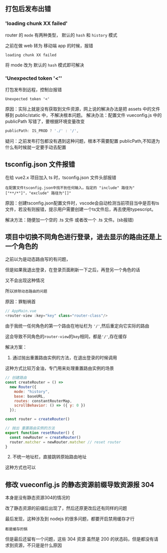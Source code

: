 ## 打包后发布出错
### 'loading chunk XX failed'
router 的 `mode` 有两种类型， 默认的 `hash` 和 `history` 模式

之前在做 web 转为 移动端 app 的时候，报错
```
loading chunk XX failed
```
将 mode 改为 默认的 `hash` 模式即可解决

### 'Unexpected token '<''
打包发布到远程，控制台报错
```
Unexpected token '<'
```
原因：实际上就是没有获取到文件资源，网上说的解决办法是把 assets 中的文件移到 public/static 中，不解决根本问题。
解决办法：配置文件 vueconfig.js 中的 publicPath 写错了，要根据环境变量改变
```js
publicPath: IS_PROD ? './' : '/',
```
疑问：之前发布打包都没有遇到这种问题，根本不需要配置 publicPath,不知道为什么有时候就一定要手动去配置

## tsconfig.json 文件报错
在给 vue2.x 项目加入 ts 时，tsconfig.json 文件头部报错
```
在配置文件tsconfig.json中找不到任何输入。指定的 "include" 路径为"["**/*"]"，"exclude" 路径为"[]"
```
原因：创建tsconfig.json配置文件时，vscode会自动检测当前项目当中是否有ts文件，若没有则报错，提示用户需要创建一个ts文件后，再去使用typescript。

解决方法：随便加一个空的 .ts 文件 或者改一个 .ts 文件。(sb报错)

## 项目中切换不同角色进行登录，进去显示的路由还是上一个角色的
之前以为是动态路由写的有问题，

但是如果我退出登录，在登录页面刷新一下之后，再登另一个角色的话

又不会出现这种情况

所以`排除动态路由的问题`

原因：罪魁祸首
```js
// AppMain.vue
<router-view :key="key" class="router-class"/>
```
由于我统一任何角色的第一个路由在地址栏为 `'/'`,然后重定向它实际的路由

这会导致不同角色的`router-view`的`key`相同，都是`'/'`,存在缓存

解决方案：

1. 通过抛出重置路由实例的方法，在退出登录的时候调用

这种方式比较万金油，专门用来处理重置路由实例的场景
```js
// 创建路由
const createRouter = () => 
  new Router({
    mode: "history",
    base: baseURL,
    routes: constantRouterMap,
    scrollBehavior: () => ({ y: 0 })
  });

const router = createRouter()

// 抛出 重置路由实例的方法
export function resetRouter() {
  const newRouter = createRouter()
  router.matcher = newRouter.matcher // reset router
}
```

2. 不统一地址栏，直接跳转原始路由地址

这种方式也可以

## 修改 vueconfig.js 的静态资源前缀导致资源报 304
本身是没有静态资源304的情况的

改了静态资源的前缀后出现了，然后还原更改后还有同样的问题

最后发现，这种涉及到 nodejs 的很多问题，都要开启禁用缓存才行

`都是缓存的锅`

但是最后还留有一个问题，这些 304 资源 虽然是 200 的状态码，但是都没有请求到资源，不只是是什么原因